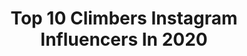 ---
title: Top 10 Climbers Instagram Influencers In 2020
description: >-
  Find top climbers Instagram influencers in 2020. Most popular hashtags: #climbing #adventure #climbers.
platform: Instagram
hits: 776
text_top: Identify the most popular Instagram accounts on inBeat.
text_bottom: inBeat aggregates 776 Instagram influencers like this for you to connect with.
profiles:
  - username: "climbersjp"
    fullname: >-
      CLIMBERS
    bio: >-
      CLIMBERS（クライマーズ）はクライミングをテーマにした複合メディアプロジェクトです。フリーマガジンは全国のクライミングジム600店舗で配布中！ 🔎 Focus on Japanese sport climbing scenes and publishing a free magazine
    location: "Japan"
    followers: 10644
    engagement: 470
    commentsToLikes: 0.001003
    id: ck0ttpt123rzw0i197qfuh1oe
    verified: false
    hashtags: "#japenseclimbinggyms, #savetheclimbinggyms, #happybirthday, #bouldering"
  - username: "sarahonthegoo"
    fullname: >-
      Sarah G. Francis
    bio: >-
      ⚙️ Electromechanical Engineer 🏍 Biker 🚎 VW Community 🧗‍♀️ Climber 🏊🏼‍♀️ Swimmer 🏃🏼‍♀️ Runner 🏕 Dite Ourson Complaisant☩ 🇱🇧 Dream it. Plan it. Do it.
    location: ""
    followers: 2597
    engagement: 2981
    commentsToLikes: 0.145833
    id: ckf5vgt9dojx60j2308y28xod
    verified: false
    hashtags: "#riverside, #betterwhensmiling, #campfire, #sunsetphotography"
  - username: "jakestormoen"
    fullname: >-
      Jake Stormoen
    bio: >-
      🎭-Actor ⚔️-Garret in #TheOutpost on @thecw/SYFY🌎 🐉-Creator of @stormforgeddice🎲 w/ @dieharddice 🤓-Geek 🧗‍♂️-Climber Let’s be friends
    location: "United Kingdom"
    followers: 12895
    engagement: 898
    commentsToLikes: 0.078756
    id: ck0w21nrym7ai0i19epig0ozk
    verified: true
    hashtags: "#theoutpostseries, #spiritday, #theappearance, #horses"
  - username: "kellienicole"
    fullname: >-
      Kellie Bochart
    bio: >-
      📍 Roaming the Southwest 🐾 Elphie’s Adventure Guide ✨ You can find me sleeping under the stars 🌵Backcountry explorer, rock climber, trail runner
    location: "United States"
    followers: 8623
    engagement: 1555
    commentsToLikes: 0.046052
    id: ck0u0xcgxv6cn0i19bi6fxgni
    verified: false
    hashtags: "#xerocole, #overbuiltnotoverpriced, #fourpeakspartner, #thirstforadventure"
  - username: "bethrodden"
    fullname: >-
      bethrodden
    bio: >-
      Professional Climber | Mom | Speaker | Yosemite Dweller | Ridgeback lover
    location: "United States"
    followers: 57865
    engagement: 971
    commentsToLikes: 0.026210
    id: ck5pyx3y6y8d70i117uecsj5b
    verified: false
    hashtags: "#sustainablefinance, #sponsored, #orambassador, #curiousclimberpodcast"
  - username: "vagabondhearts"
    fullname: >-
      andrea ference 🇨🇦🇦🇹
    bio: >-
      coffee drinker | mountain climber | cheese lover based in the canadian rockies hello@andreaference.com
    location: "Canada"
    followers: 327673
    engagement: 671
    commentsToLikes: 0.016245
    id: ck0u0dfketfqu0i19nuhrf5ia
    verified: false
    hashtags: "#hellobc, #yosemite, #california, #roadtrip"
  - username: "yogabylindsay"
    fullname: >-
      𝐘𝐎𝐆𝐀•   𝐁𝐲 𝐋𝐢𝐧𝐝𝐬𝐚𝐲
    bio: >-
      ↳ RYT500 • RPYT • Reiki I • Mindfulness • 🇨🇦 ↳ Mama2021 • Kombucha Life • Mountain Climber ↳ Sky above, earth below, peace within. ↳ 𝐂𝐡𝐞𝐜𝐤 𝐭𝐡𝐢𝐬 𝐨𝐮𝐭!⇣
    location: "Canada"
    followers: 10107
    engagement: 758
    commentsToLikes: 0.193248
    id: ck6tiglaw0ohi0j71ff6vgsqd
    verified: false
    hashtags: "#wolven, #pregnantyogi, #aumnie, #vayumudratribe"
  - username: "sofisaphier"
    fullname: >-
      Sofi Cofré Saphier
    bio: >-
      24, Mountain Climber - Athlete. Civil Engineering, U de Chile. 🥇 Cerro Plomo (5424 masl) FKT Record Ascent.
    location: ""
    followers: 8955
    engagement: 2404
    commentsToLikes: 0.032989
    id: ck6tt91079ao40j719b7av8hy
    verified: false
    hashtags: "#mountain, #skyrunning, #iceclimbing, #climbing"
  - username: "mariajazzi"
    fullname: >-
      Maria|ماريا
    bio: >-
      📍 Bey │ Leb 👩🏽‍⚕️ Nurse Student #nurse 🧗🏽‍♀️ Climber #climber 🏃🏽‍♀️ Runner #runner
    location: ""
    followers: 7059
    engagement: 1242
    commentsToLikes: 0.145827
    id: ck6tj70j524ov0j71isqiljk5
    verified: false
    hashtags: "#adventure, #climbingphotography, #waterfall, #travel"
  - username: "magmidt"
    fullname: >-
      Magnus Midtbø
    bio: >-
      Climber and aspiring YouTuber with a fetish for training. Founder of Rungne. Toyota, Scarpa
    location: "Norway"
    followers: 332387
    engagement: 1245
    commentsToLikes: 0.009001
    id: ck0ub3bamdq7k0i191ns95bga
    verified: true
    hashtags: "#startyourimpossible, #tbt, #noplacetoofar, #tb"
---